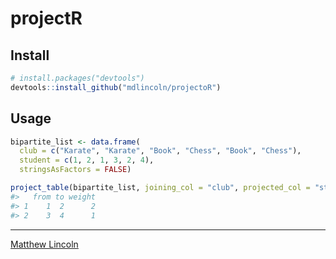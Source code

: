 projectR
========

## Install

```r
# install.packages("devtools")
devtools::install_github("mdlincoln/projectoR")
```

## Usage

```r
bipartite_list <- data.frame(
  club = c("Karate", "Karate", "Book", "Chess", "Book", "Chess"),
  student = c(1, 2, 1, 3, 2, 4),
  stringsAsFactors = FALSE)

project_table(bipartite_list, joining_col = "club", projected_col = "student")
#>   from to weight
#> 1    1  2      2
#> 2    3  4      1
```

---
[Matthew Lincoln](http://matthewlincoln.net)

